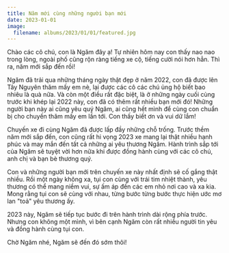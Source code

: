 ```yaml
---
title: Năm mới cùng những người bạn mới
date: 2023-01-01
image:
  filename: albums/2023/01/01/featured.jpg
---
```


Chào các cô chú, con là Ngăm đây ạ! Tự nhiên hôm nay con thấy nao nao trong lòng, ngoài phố cũng rộn ràng tiếng xe cộ,
tiếng cười nói hơn hẳn. Thì ra, năm mới sắp đến rồi!

Ngăm đã trải qua những tháng ngày thật đẹp ở năm 2022, con đã được lên Tây Nguyên thăm mấy em nè, lại được các cô các
chú ủng hộ biết bao nhiêu là quà nữa. Và còn một điều rất đặc biệt, là ở những ngày cuối cùng trước khi khép lại 2022
này, con đã có thêm rất nhiều bạn mới đó! Những người bạn này ai cũng yêu quý Ngăm, ai cũng hết mình để cùng con chuẩn
bị cho chuyến thăm mấy em lần tới. Con thấy biết ơn và vui dữ lắm!

Chuyến xe đi cùng Ngăm đã được lấp đầy những chỗ trống. Trước thềm năm mới sắp đến, con cũng rất hi vọng 2023 xe mang
lại thật nhiều hạnh phúc và may mắn đến tất cả những ai yêu thương Ngăm. Hành trình sắp tới của Ngăm sẽ tuyệt vời hơn
nữa khi được đồng hành cùng với các cô chú, anh chị và bạn bè thương quý.

Con và những người bạn mới trên chuyến xe này nhất định sẽ cố gắng thật nhiều. Rồi một ngày không xa, tụi con cùng với
trái tim nhiệt thành, yêu thương có thể mang niềm vui, sự ấm áp đến các em nhỏ nơi cao và xa kia. Mong rằng tụi con sẽ
cùng với nhau, từng bước từng bước thực hiện ước mơ lan "toả" yêu thương ấy.

2023 này, Ngăm sẽ tiếp tục bước đi trên hành trình dài rộng phía trước. Nhưng con không một mình, vì bên cạnh Ngăm còn
rất nhiều người tin yêu và đồng hành cùng tụi con.

Chờ Ngăm nhé, Ngăm sẽ đến đó sớm thôi!
